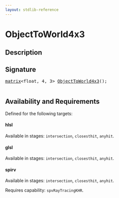 ```yaml
---
layout: stdlib-reference
---
```


# ObjectToWorld4x3

## Description





## Signature 

<pre>
<a href="/stdlib-reference/types/matrix/index">matrix</a>&lt;float, 4, 3&gt; <a href="/stdlib-reference/global-decls/ObjectToWorld4x3">ObjectToWorld4x3</a>();

</pre>

## Availability and Requirements

Defined for the following targets:

#### hlsl
Available in stages: `intersection`, `closesthit`, `anyhit`.

#### glsl
Available in stages: `intersection`, `closesthit`, `anyhit`.

#### spirv
Available in stages: `intersection`, `closesthit`, `anyhit`.

Requires capability: `spvRayTracingKHR`.



